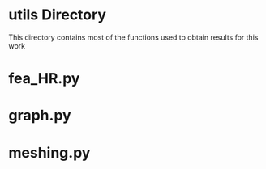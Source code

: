 # utils Directory

This directory contains most of the functions used to obtain results for this work

# fea_HR.py

# graph.py

# meshing.py
